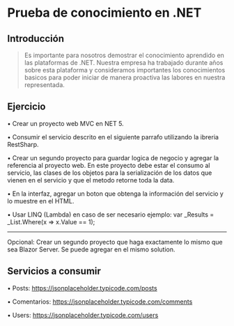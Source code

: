 # Prueba de conocimiento en .NET

## Introducción

> Es importante para nosotros demostrar el conocimiento aprendido en las plataformas de .NET.
Nuestra empresa ha trabajado durante años sobre esta plataforma y consideramos importantes los conocimientos basicos para poder iniciar de manera proactiva las labores en nuestra representada.

## Ejercicio

• Crear un proyecto web MVC en NET 5.

• Consumir el servicio descrito en el siguiente parrafo utilizando la ibreria RestSharp.

• Crear un segundo proyecto para guardar logica de negocio y agregar la referencia al proyecto web. En este proyecto debe estar el consumo al servicio, las clases de los objetos para la serialización de los datos que vienen en el servicio y que el metodo retorne toda la data.


• En la interfaz, agregar un boton que obtenga la información del servicio y lo muestre en el HTML.

• Usar LINQ (Lambda) en caso de ser necesario ejemplo: var _Results = _List.Where(x => x.Value == 1);


---------------------------------------------
Opcional:
Crear un segundo proyecto que haga exactamente lo mismo que sea Blazor Server. 
Se puede agregar en el mismo solution.



## Servicios a consumir

• Posts: https://jsonplaceholder.typicode.com/posts

• Comentarios: https://jsonplaceholder.typicode.com/comments

• Users: https://jsonplaceholder.typicode.com/users


